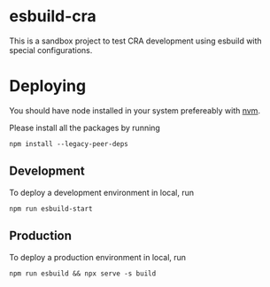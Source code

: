 # esbuild-cra

This is a sandbox project to test CRA development using esbuild with special configurations.



# Deploying
You should have node installed in your system prefereably with [nvm](https://github.com/nvm-sh/nvm).

Please install all the packages by running
```
npm install --legacy-peer-deps
```

## Development
To deploy a development environment in local, run

```
npm run esbuild-start
```

## Production
To deploy a production environment in local, run

```
npm run esbuild && npx serve -s build
```